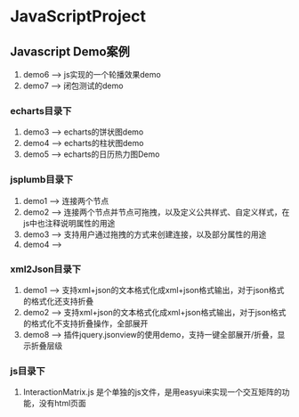 # JavaScriptProject
## Javascript Demo案例

1. demo6 -->   js实现的一个轮播效果demo
2. demo7 -->   闭包测试的demo

### echarts目录下
1. demo3 -->   echarts的饼状图demo
2. demo4 -->   echarts的柱状图demo
3. demo5 -->   echarts的日历热力图Demo

### jsplumb目录下
1. demo1 -->  连接两个节点
2. demo2 -->  连接两个节点并节点可拖拽，以及定义公共样式、自定义样式，在js中也注释说明属性的用途
3. demo3 -->  支持用户通过拖拽的方式来创建连接，以及部分属性的用途
4. demo4 -->  

### xml2Json目录下
1. demo1 -->   支持xml+json的文本格式化成xml+json格式输出，对于json格式的格式化还支持折叠
2. demo2 -->   支持xml+json的文本格式化成xml+json格式输出，对于json格式的格式化不支持折叠操作，全部展开
3. demo8 -->   插件jquery.jsonview的使用demo，支持一键全部展开/折叠，显示折叠层级



### js目录下
1. InteractionMatrix.js  是个单独的js文件，是用easyui来实现一个交互矩阵的功能，没有html页面
